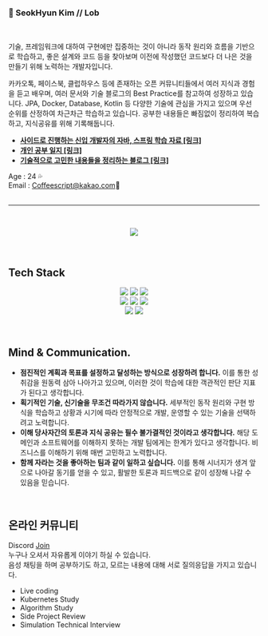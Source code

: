 ### 👻 SeokHyun Kim // Lob 
<br/>

기술, 프레임워크에 대하여 구현에만 집중하는 것이 아니라 동작 원리와 흐름을 기반으로 학습하고, 좋은 설계와 코드 등을 찾아보며 이전에 작성했던 코드보다 더 나은 것을 만들기 위해 노력하는 개발자입니다.

카카오톡, 페이스북, 클럽하우스 등에 존재하는 오픈 커뮤니티들에서 여러 지식과 경험을 듣고 배우며, 여러 문서와 기술 블로그의 Best Practice를 참고하여 성장하고 있습니다. JPA, Docker, Database, Kotlin 등 다양한 기술에 관심을 가지고 있으며 우선 순위를 산정하여 차근차근 학습하고 있습니다. 공부한 내용들은 빠짐없이 정리하여 복습하고, 지식공유를 위해 기록해둡니다.

- **[사이드로 진행하는 신입 개발자의 자바, 스프링 학습 자료 [링크]](https://github.com/Lob-dev/Junior-Back-end-Developer-Concepts)**
- **[개인 공부 일지 [링크]](https://www.notion.so/Lob-Junior-Developer-be065ebcc7404b17ba74ffc244203912)**
- **[기술적으로 고민한 내용들을 정리하는 블로그 [링크]](https://lob-dev.tistory.com/)**


Age : 24 💦<br/>
Email : Coffeescript@kakao.com💬<br/><br/> 


---

<br/>

<p align="center">
  <img src="https://github-readme-stats.vercel.app/api?username=Lob-dev&show_icons=true&theme=cobalt"/>
</p>
 
<br/>

## Tech Stack
<p align="center">
 <a target="_blank" rel="noopener noreferrer" herf="https://img.shields.io/badge/Java-ED8B00?style=for-the-badge&logo=java&logoColor=white">
  <img src="https://img.shields.io/badge/Java-ED8B00?style=flat-square&logo=java&logoColor=white"/>
 </a>
 <a target="_blank" rel="noopener noreferrer" herf="https://img.shields.io/badge/Kotlin-0095D5?&style=for-the-badge&logo=kotlin&logoColor=white">
  <img src="https://img.shields.io/badge/Kotlin-0095D5?style=flat-square&logo=kotlin&logoColor=white"/>
 </a>
 <a target="_blank" rel="noopener noreferrer" herf="https://img.shields.io/badge/SpringBoot-6DB33F?style=flat-square&logo=Spring&logoColor=white">
  <img src="https://img.shields.io/badge/SpringBoot-6DB33F?style=flat-square&logo=Spring&logoColor=white"/>
 </a> <br/>
 <a target="_blank" rel="noopener noreferrer" herf="https://img.shields.io/badge/MySQL-4479A1?style=flat-square&logo=mysql&logoColor=white">
  <img src="https://img.shields.io/badge/MySQL-4479A1?style=flat-square&logo=mysql&logoColor=white"/>
 </a>
 <a target="_blank" rel="noopener noreferrer" herf="https://img.shields.io/badge/Redis-DC382D?style=flat-square&logo=Redis&logoColor=white">
  <img src="https://img.shields.io/badge/Redis-DC382D?style=flat-square&logo=Redis&logoColor=white"/>
 </a>
 <a target="_blank" rel="noopener noreferrer" herf="https://img.shields.io/badge/Docker-2496ED?style=flat-square&logo=Docker&logoColor=white">
  <img src="https://img.shields.io/badge/Docker-2496ED?style=flat-square&logo=Docker&logoColor=white"/>
 </a> <br/>
 <a target="_blank" rel="noopener noreferrer" herf="https://img.shields.io/badge/rabbitmq-%23FF6600.svg?&style=for-the-badge&logo=rabbitmq&logoColor=white">
  <img src="https://img.shields.io/badge/rabbitmq-%23FF6600.svg?style=flat-square&logo=rabbitmq&logoColor=white"/>
 </a>
 <a target="_blank" rel="noopener noreferrer" herf="https://img.shields.io/badge/Amazon_AWS-232F3E?style=for-the-badge&logo=amazon-aws&logoColor=white">
  <img src="https://img.shields.io/badge/Amazon_AWS-232F3E?style=flat-square&logo=amazon-aws&logoColor=white"/>
 </a>
</p>

<br/>

## Mind & Communication.
- **점진적인 계획과 목표를 설정하고 달성하는 방식으로 성장하려 합니다.** 이를 통한 성취감을 원동력 삼아 나아가고 있으며, 이러한 것이 학습에 대한 객관적인 판단 지표가 된다고 생각합니다.
- **획기적인 기술, 신기술을 무조건 따라가지 않습니다.** 세부적인 동작 원리와 구현 방식을 학습하고 상황과 시기에 따라 안정적으로 개발, 운영할 수 있는 기술을 선택하려고 노력합니다.
- **이해 당사자간의 토론과 지식 공유는 필수 불가결적인 것이라고 생각합니다.** 해당 도메인과 소프트웨어를 이해하지 못하는 개발 팀에게는 한계가 있다고 생각합니다. 비즈니스를 이해하기 위해 매번 고민하고 노력합니다.
- **함께 자라는 것을 좋아하는 팀과 같이 일하고 싶습니다.** 이를 통해 시너지가 생겨 앞으로 나아갈 동기를 얻을 수 있고, 활발한 토론과 피드백으로 같이 성장해 나갈 수 있음을 믿습니다.

<br/>

## 온라인 커뮤니티

 Discord [Join](https://discord.gg/szKX4CtWBa) <br/>
누구나 오셔서 자유롭게 이야기 하실 수 있습니다. <br/>
음성 채팅을 하며 공부하기도 하고, 모르는 내용에 대해 서로 질의응답을 가지고 있습니다.
- Live coding
- Kubernetes Study
- Algorithm Study
- Side Project Review
- Simulation Technical Interview
